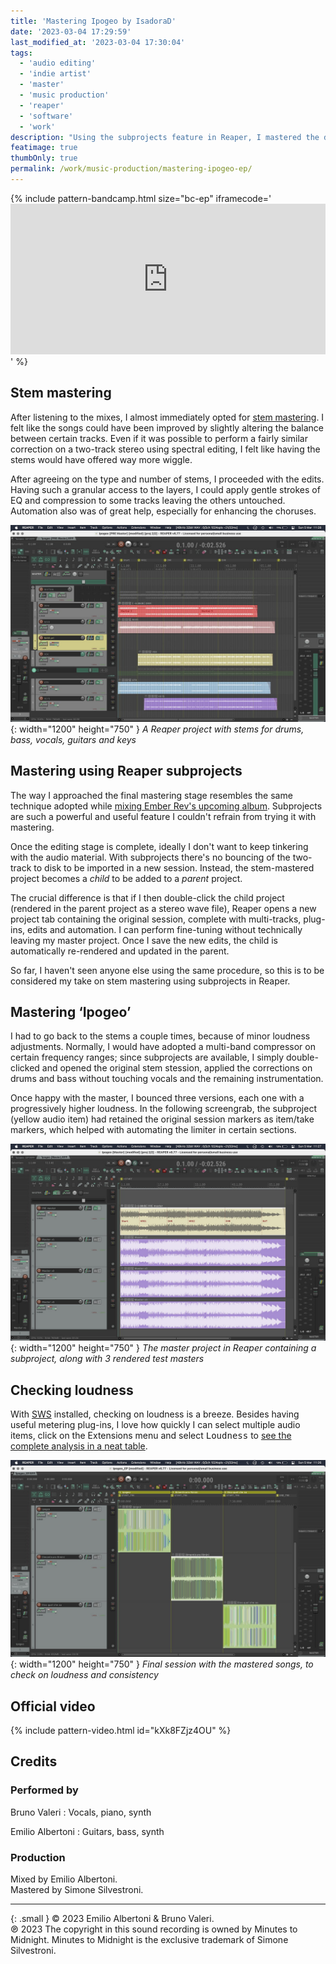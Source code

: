 ```yaml
---
title: 'Mastering Ipogeo by IsadoraD'
date: '2023-03-04 17:29:59'
last_modified_at: '2023-03-04 17:30:04'
tags: 
  - 'audio editing'
  - 'indie artist'
  - 'master'
  - 'music production'
  - 'reaper'
  - 'software'
  - 'work'
description: "Using the subprojects feature in Reaper, I mastered the debut EP for IsadoraD, an Italian duo. They blend electronica, pop and indie."
featimage: true
thumbOnly: true
permalink: /work/music-production/mastering-ipogeo-ep/
---
```

{% include pattern-bandcamp.html size="bc-ep" iframecode='<iframe style="border: 0; width: 100%; height: 241px;" src="https://bandcamp.com/EmbeddedPlayer/album=3556110038/size=large/bgcol=ffffff/linkcol=333333/artwork=small/transparent=true/"><a href="https://isadorad.bandcamp.com/album/ipogeo">Ipogeo by IsadoraD</a></iframe>' %}

## Stem mastering

After listening to the mixes, I almost immediately opted for [stem mastering](https://www.izotope.com/en/learn/stem-mastering.html). I felt like the songs could have been improved by slightly altering the balance between certain tracks. Even if it was possible to perform a fairly similar correction on a two-track stereo using spectral editing, I felt like having the stems would have offered way more wiggle.

After agreeing on the type and number of stems, I proceeded with the edits. Having such a granular access to the layers, I could apply gentle strokes of EQ and compression to some tracks leaving the others untouched. Automation also was of great help, especially for enhancing the choruses.

![A Reaper project where I mastered using stems for drums, bass, vocals, guitars and keyboards](/assets/images/ipogeo-stem-mastering.jpeg){: width="1200" height="750" }
*A Reaper project with stems for drums, bass, vocals, guitars and keys*

## Mastering using Reaper subprojects

The way I approached the final mastering stage resembles the same technique adopted while [mixing Ember Rev's upcoming album](/work/music-production/mix-ember-rev-reaper-subprojects/). Subprojects are such a powerful and useful feature I couldn't refrain from trying it with mastering.

Once the editing stage is complete, ideally I don't want to keep tinkering with the audio material. With subprojects there's no bouncing of the two-track to disk to be imported in a new session. Instead, the stem-mastered project becomes a _child_ to be added to a _parent_ project.

The crucial difference is that if I then double-click the child project (rendered in the parent project as a stereo wave file), Reaper opens a new project tab containing the original session, complete with multi-tracks, plug-ins, edits and automation. I can perform fine-tuning without technically leaving my master project. Once I save the new edits, the child is automatically re-rendered and updated in the parent.

So far, I haven't seen anyone else using the same procedure, so this is to be considered my take on stem mastering using subprojects in Reaper.

## Mastering ‘Ipogeo’

I had to go back to the stems a couple times, because of minor loudness adjustments. Normally, I would have adopted a multi-band compressor on certain frequency ranges; since subprojects are available, I simply double-clicked and opened the original stem stession, applied the corrections on drums and bass without touching vocals and the remaining instrumentation.

Once happy with the master, I bounced three versions, each one with a progressively higher loudness. In the following screengrab, the subproject (yellow audio item) had retained the original session markers as item/take markers, which helped with automating the limiter in certain sections.

!["The master project in Reaper containing a subproject, along with 3 rendered test masters](/assets/images/ipogeo-master.jpeg){: width="1200" height="750" }
*The master project in Reaper containing a subproject, along with 3 rendered test masters*

## Checking loudness

With [SWS](https://www.sws-extension.org/) installed, checking on loudness is a breeze. Besides having useful metering plug-ins, I love how quickly I can select multiple audio items, click on the Extensions menu and select <kbd>Loudness</kbd> to [see the complete analysis in a neat table](https://wiki.cockos.com/wiki/index.php/Measure_and_normalize_loudness_with_SWS).

![Final session with the 3 mastered songs on different tracks, to check on loudness and consistency](/assets/images/ipogeo-final-check.jpeg){: width="1200" height="750" }
*Final session with the mastered songs, to check on loudness and consistency*

## Official video

{% include pattern-video.html id="kXk8FZjz4OU" %}

## Credits

### Performed by

Bruno Valeri
: Vocals, piano, synth

Emilio Albertoni
: Guitars, bass, synth

### Production

Mixed by Emilio Albertoni.  
Mastered by Simone Silvestroni.

***

{: .small }
&copy; 2023 Emilio Albertoni &amp; Bruno Valeri.  
℗ 2023 The copyright in this sound recording is owned by Minutes to Midnight. Minutes to Midnight is the exclusive trademark of Simone Silvestroni.